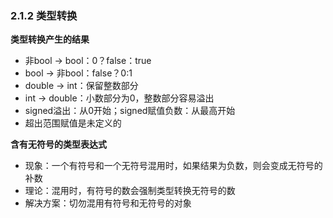 ### 2.1.2 类型转换

**类型转换产生的结果**  
* 非bool → bool：0？false：true
* bool → 非bool：false？0:1
* double → int：保留整数部分
* int → double：小数部分为0，整数部分容易溢出
* signed溢出：从0开始；signed赋值负数：从最高开始
* 超出范围赋值是未定义的

**含有无符号的类型表达式**
* 现象：一个有符号和一个无符号混用时，如果结果为负数，则会变成无符号的补数
* 理论：混用时，有符号的数会强制类型转换无符号的数
* 解决方案：切勿混用有符号和无符号的对象

